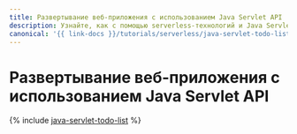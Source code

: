 ```yaml
---
title: Развертывание веб-приложения с использованием Java Servlet API
description: Узнайте, как с помощью serverless-технологий и Java Servlet API создать небольшое веб-приложение для управления списком задач.
canonical: '{{ link-docs }}/tutorials/serverless/java-servlet-todo-list'
---
```


# Развертывание веб-приложения с использованием Java Servlet API

{% include [java-servlet-todo-list](../../_tutorials/serverless/java-servlet-todo-list.md) %}